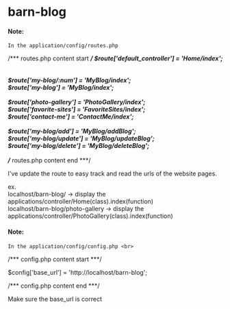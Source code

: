 # barn-blog
 
#### Note: 
    In the application/config/routes.php

/*** routes.php content start ***/
    $route['default_controller'] = 'Home/index'; <br>
    <br>    
    $route['my-blog/:num'] = 'MyBlog/index'; <br>
    $route['my-blog'] = 'MyBlog/index'; <br>
    <br>
    $route['photo-gallery'] = 'PhotoGallery/index'; <br>
    $route['favorite-sites'] = 'FavoriteSites/index'; <br>
    $route['contact-me'] = 'ContactMe/index'; <br>
    <br>
    $route['my-blog/add'] = 'MyBlog/addBlog'; <br>
    $route['my-blog/update'] = 'MyBlog/updateBlog'; <br>
    $route['my-blog/delete'] = 'MyBlog/deleteBlog'; <br>
    <br>
/*** routes.php content end ***/

I've update the route to easy track and read the urls of the website pages.  <br>

ex. <br>
localhost/barn-blog/ -> display the applications/controller/Home(class).index(function) <br>
localhost/barn-blog/photo-gallery -> display the applications/controller/PhotoGallery(class).index(function) <br>



#### Note: 
    In the application/config/config.php <br>

/*** config.php content start ***/

$config['base_url'] = 'http://localhost/barn-blog'; </br>

/*** config.php content end ***/

Make sure the base_url is correct
